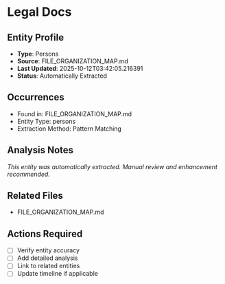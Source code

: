 # Legal Docs

## Entity Profile
- **Type**: Persons
- **Source**: FILE_ORGANIZATION_MAP.md
- **Last Updated**: 2025-10-12T03:42:05.216391
- **Status**: Automatically Extracted

## Occurrences
- Found in: FILE_ORGANIZATION_MAP.md
- Entity Type: persons
- Extraction Method: Pattern Matching

## Analysis Notes
*This entity was automatically extracted. Manual review and enhancement recommended.*

## Related Files
- FILE_ORGANIZATION_MAP.md

## Actions Required
- [ ] Verify entity accuracy
- [ ] Add detailed analysis
- [ ] Link to related entities
- [ ] Update timeline if applicable
